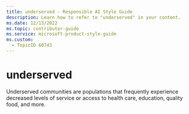 ```yaml
---
title: underserved - Responsible AI Style Guide
description: Learn how to refer to "underserved" in your content.
ms.date: 12/13/2022
ms.topic: contributor-guide
ms.service: microsoft-product-style-guide
ms.custom:
  - TopicID 60743
---
```



# underserved

Underserved communities are populations that frequently experience decreased levels of service or access to health care, education, quality food, and more.